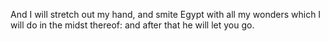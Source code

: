 And I will stretch out my hand, and smite Egypt with all my wonders which I will do in the midst thereof: and after that he will let you go.
